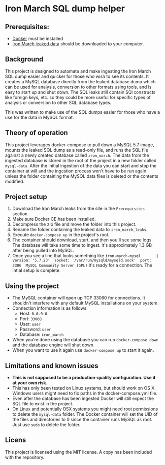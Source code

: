 # Iron March SQL dump helper
## Prerequisites:
 - [Docker](https://docs.docker.com/install/) must be installed
 - [Iron March leaked data](https://www.bellingcat.com/resources/how-tos/2019/11/06/massive-white-supremacist-message-board-leak-how-to-access-and-interpret-the-data/) should be downloaded to your computer.

## Background
This project is designed to automate and make ingesting the Iron March SQL dump easier and quicker for those who wish to see its contents. It creates a MySQL database directly from the leaked database dump which can be used for analysis, conversion to other formats using tools, and is easy to start up and shut down. The SQL leaks still contain SQl constructs like foreign keys, etc. so they could be more useful for specific types of analysis or conversion to other SQL database types.

This was written to make use of the SQL dumps easier for those who have a use for the data in MySQL format.

## Theory of operation
This project leverages docker-compose to pull down a MySQL 5.7 image, mounts the leaked SQL dump as a read-only file, and runs the SQL file against a newly created database called `iron_march`. The data from the ingested database is stored in the root of the project in a new folder called `mysql-data`. After the initial ingestion of the data you can start and stop the container at will and the ingestion process won't have to be run again unless the folder containing the MySQL data files is deleted or the contents modified.

## Project setup
1. Download the Iron March leaks from the site in the `Prerequisites` section.
2. Make sure Docker CE has been installed.
3. Decompress the zip file and move the folder into this project.
4. Rename the folder containing the leaked data to `iron_march_leaks`.
5. Execute `docker-compose up` in the project's root.
6. The container should download, start, and then you'll see some logs. The database will take some time to ingest. It's approximately 1.3 GB after being pulled into MySQL.
7. Once you see a line that looks something like `iron-march-mysql       | Version: '5.7.23'  socket: '/var/run/mysqld/mysqld.sock'  port: 3306  MySQL Community Server (GPL)` it's ready for a connection. The intial setup is complete.

## Using the project
- The MySQL container will open up TCP 33060 for connections. It shouldn't interfere with any default MySQL installations on your system.
- Connection information is as follows:
    - Host: `0.0.0.0`
    - Port: `33060`
    - User: `user`
    - Password: `user`
    - Database: `iron_march`
- When you're done using the database you can run `docker-compose down` and the database engine will shut down.
- When you want to use it again use `docker-compose up` to start it again.

## Limitations and known issues
- **This is not supposed to be a production-quality configuration. Use it at your own risk.**
- This has only been tested on Linux systems, but should work on OS X. Windows users might need to fix paths in the docker-compose.yml file.
- Even after the database has been ingested Docker will still expect the SQL file to exist in the project.
- On Linux and potentially OSX systems you might need root permissions to delete the `mysql-data` folder. The Docker container will set the UID of the files and directories to 0 since the container runs MySQL as root. Just use `sudo` to delete the folder.

## Licens
This project is licensed using the MIT license. A copy has been included with the repository.
